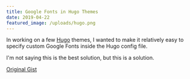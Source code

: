 ```yaml
---
title: Google Fonts in Hugo Themes
date: 2019-04-22
featured_image: /uploads/hugo.png
---
```


In working on a few [Hugo](https://gohugo.io) themes, I wanted to make it relatively easy to specify custom Google Fonts inside the Hugo config file.

I'm not saying this is the best solution, but this is a solution.

<script src="https://gist.github.com/jeremybise/a6afea2d4c7f9044180ffeb663a617cf.js"></script>

[Original Gist](https://gist.github.com/jeremybise/a6afea2d4c7f9044180ffeb663a617cf)
